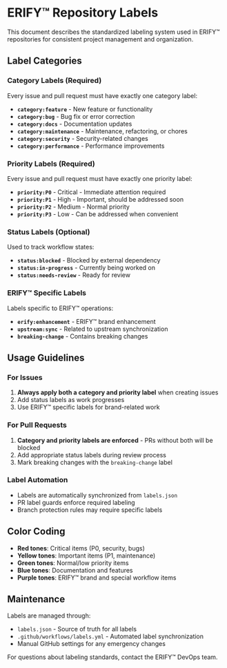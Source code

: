 # ERIFY™ Repository Labels

This document describes the standardized labeling system used in ERIFY™ repositories for consistent project management and organization.

## Label Categories

### Category Labels (Required)
Every issue and pull request must have exactly one category label:

- **`category:feature`** - New feature or functionality
- **`category:bug`** - Bug fix or error correction  
- **`category:docs`** - Documentation updates
- **`category:maintenance`** - Maintenance, refactoring, or chores
- **`category:security`** - Security-related changes
- **`category:performance`** - Performance improvements

### Priority Labels (Required)
Every issue and pull request must have exactly one priority label:

- **`priority:P0`** - Critical - Immediate attention required
- **`priority:P1`** - High - Important, should be addressed soon
- **`priority:P2`** - Medium - Normal priority
- **`priority:P3`** - Low - Can be addressed when convenient

### Status Labels (Optional)
Used to track workflow states:

- **`status:blocked`** - Blocked by external dependency
- **`status:in-progress`** - Currently being worked on
- **`status:needs-review`** - Ready for review

### ERIFY™ Specific Labels
Labels specific to ERIFY™ operations:

- **`erify:enhancement`** - ERIFY™ brand enhancement
- **`upstream:sync`** - Related to upstream synchronization
- **`breaking-change`** - Contains breaking changes

## Usage Guidelines

### For Issues
1. **Always apply both a category and priority label** when creating issues
2. Add status labels as work progresses
3. Use ERIFY™ specific labels for brand-related work

### For Pull Requests
1. **Category and priority labels are enforced** - PRs without both will be blocked
2. Add appropriate status labels during review process
3. Mark breaking changes with the `breaking-change` label

### Label Automation
- Labels are automatically synchronized from `labels.json`
- PR label guards enforce required labeling
- Branch protection rules may require specific labels

## Color Coding
- **Red tones**: Critical items (P0, security, bugs)
- **Yellow tones**: Important items (P1, maintenance)
- **Green tones**: Normal/low priority items
- **Blue tones**: Documentation and features
- **Purple tones**: ERIFY™ brand and special workflow items

## Maintenance
Labels are managed through:
- `labels.json` - Source of truth for all labels
- `.github/workflows/labels.yml` - Automated label synchronization
- Manual GitHub settings for any emergency changes

For questions about labeling standards, contact the ERIFY™ DevOps team.